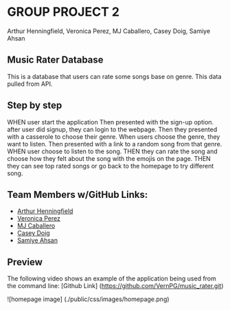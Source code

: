 
# GROUP PROJECT 2

Arthur Henningfield, Veronica Perez, MJ Caballero, Casey Doig, Samiye Ahsan


## Music Rater Database

This is a database that users can rate some songs base on genre. 
This data pulled from API.

## Step by step


WHEN user start the application
Then presented with the sign-up option.
after user did signup, they can login to the webpage.
Then they presented with a casserole to choose their genre. 
When users choose the genre, they want to listen.
Then presented with a link to a random song from that genre.
WHEN user choose to listen to the song.
THEN they can rate the song and choose how they felt about the song with the emojis on the page. 
THEN they can see top rated songs or go back to the homepage to try different song.


## Team Members w/GitHub Links:
- [Arthur Henningfield](https://github.com/kylatae)
- [Veronica Perez](https://github.com/VernPG)
- [MJ Caballero](https://github.com/Tagapili)
- [Casey Doig](https://github.com/cddoigkn)
- [Samiye Ahsan](https://github.com/samiyeahsan)


## Preview

The following video shows an example of the application being used from the command line:
[Github Link] (https://github.com/VernPG/music_rater.git)

![homepage image] (./public/css/images/homepage.png)


